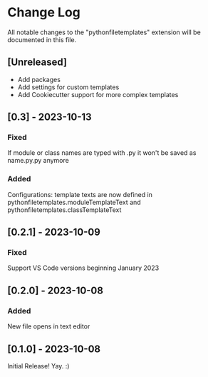 # Change Log
All notable changes to the "pythonfiletemplates" extension will be documented in this file.

## [Unreleased]

* Add packages
* Add settings for custom templates
* Add Cookiecutter support for more complex templates

## [0.3] - 2023-10-13
### Fixed
If module or class names are typed with .py it won't be saved as name.py.py anymore

### Added
Configurations: template texts are now defined in pythonfiletemplates.moduleTemplateText and pythonfiletemplates.classTemplateText

## [0.2.1] - 2023-10-09
### Fixed
Support VS Code versions beginning January 2023

## [0.2.0] - 2023-10-08
### Added
New file opens in text editor

## [0.1.0] - 2023-10-08
Initial Release! Yay. :)
